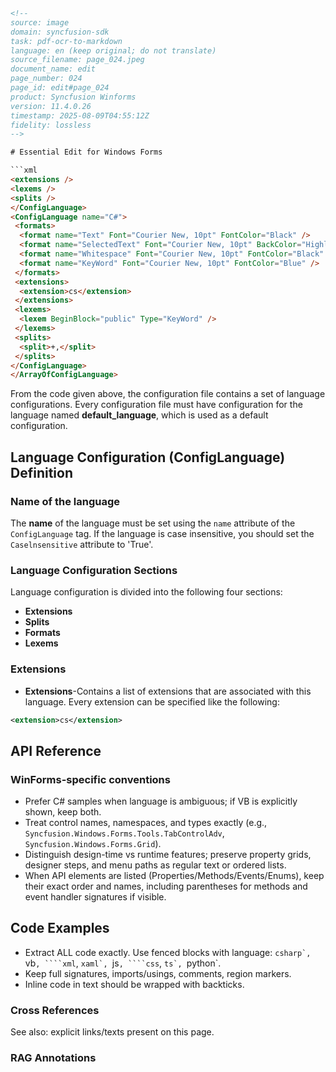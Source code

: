 ```html
<!-- 
source: image
domain: syncfusion-sdk
task: pdf-ocr-to-markdown
language: en (keep original; do not translate)
source_filename: page_024.jpeg
document_name: edit
page_number: 024
page_id: edit#page_024
product: Syncfusion Winforms
version: 11.4.0.26
timestamp: 2025-08-09T04:55:12Z
fidelity: lossless
-->

# Essential Edit for Windows Forms

```xml
<extensions />
<lexems />
<splits />
</ConfigLanguage>
<ConfigLanguage name="C#">
 <formats>
  <format name="Text" Font="Courier New, 10pt" FontColor="Black" />
  <format name="SelectedText" Font="Courier New, 10pt" BackColor="Highlight" FontColor="HighlightText" />
  <format name="Whitespace" Font="Courier New, 10pt" FontColor="Black" />
  <format name="KeyWord" Font="Courier New, 10pt" FontColor="Blue" />
 </formats>
 <extensions>
  <extension>cs</extension>
 </extensions>
 <lexems>
  <lexem BeginBlock="public" Type="KeyWord" />
 </lexems>
 <splits>
  <split>+,</split>
 </splits>
</ConfigLanguage>
</ArrayOfConfigLanguage>
```

From the code given above, the configuration file contains a set of language configurations. Every configuration file must have configuration for the language named **default_language**, which is used as a default configuration.

## Language Configuration (ConfigLanguage) Definition

### Name of the language
The **name** of the language must be set using the `name` attribute of the `ConfigLanguage` tag. If the language is case insensitive, you should set the `Caselnsensitive` attribute to 'True'.

### Language Configuration Sections

Language configuration is divided into the following four sections:

- **Extensions**
- **Splits**
- **Formats**
- **Lexems**

### Extensions
- **Extensions**-Contains a list of extensions that are associated with this language. Every extension can be specified like the following:

```xml
<extension>cs</extension>
```

## API Reference

### WinForms-specific conventions

- Prefer C# samples when language is ambiguous; if VB is explicitly shown, keep both.
- Treat control names, namespaces, and types exactly (e.g., `Syncfusion.Windows.Forms.Tools.TabControlAdv`, `Syncfusion.Windows.Forms.Grid`).
- Distinguish design-time vs runtime features; preserve property grids, designer steps, and menu paths as regular text or ordered lists.
- When API elements are listed (Properties/Methods/Events/Enums), keep their exact order and names, including parentheses for methods and event handler signatures if visible.

## Code Examples

- Extract ALL code exactly. Use fenced blocks with language: ````csharp`, ````vb`, ````xml`, ````xaml`, ````js`, ````css`, ````ts`, ````python`.
- Keep full signatures, imports/usings, comments, region markers.
- Inline code in text should be wrapped with backticks.

### Cross References

See also: explicit links/texts present on this page.

### RAG Annotations

<!-- tags: Essential Edit for Windows Forms, ConfigLanguage, Lexems, Splits, Formats, C# SDK keywords: edit, windows forms, configlanguage, lexems, splits, formats, programming language configuration, font settings, extension handling -->

```html
```